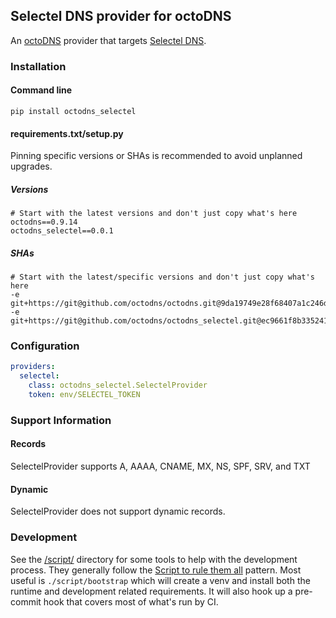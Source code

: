 ## Selectel DNS provider for octoDNS

An [octoDNS](https://github.com/octodns/octodns/) provider that targets [Selectel DNS](https://selectel.ru/en/services/additional/dns/).

### Installation

#### Command line

```
pip install octodns_selectel
```

#### requirements.txt/setup.py

Pinning specific versions or SHAs is recommended to avoid unplanned upgrades.

##### Versions

```
# Start with the latest versions and don't just copy what's here
octodns==0.9.14
octodns_selectel==0.0.1
```

##### SHAs

```
# Start with the latest/specific versions and don't just copy what's here
-e git+https://git@github.com/octodns/octodns.git@9da19749e28f68407a1c246dfdf65663cdc1c422#egg=octodns
-e git+https://git@github.com/octodns/octodns_selectel.git@ec9661f8b335241ae4746eea467a8509205e6a30#egg=octodns_selectel
```

### Configuration

```yaml
providers:
  selectel:
    class: octodns_selectel.SelectelProvider
    token: env/SELECTEL_TOKEN
```

### Support Information

#### Records

SelectelProvider supports A, AAAA, CNAME, MX, NS, SPF, SRV, and TXT

#### Dynamic

SelectelProvider does not support dynamic records.

### Development

See the [/script/](/script/) directory for some tools to help with the development process. They generally follow the [Script to rule them all](https://github.com/github/scripts-to-rule-them-all) pattern. Most useful is `./script/bootstrap` which will create a venv and install both the runtime and development related requirements. It will also hook up a pre-commit hook that covers most of what's run by CI.
